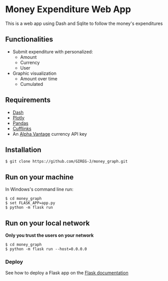 # Money Expenditure Web App

This is a web app using Dash and Sqlite to follow the money's expenditures

## Functionalities
- Submit expenditure with personalized:
  - Amount
  - Currency
  - User
- Graphic visualization
  - Amount over time
  - Cumulated

## Requirements

- [Dash](https://dash.plot.ly/)
- [Plotly](https://plot.ly/python/)
- [Pandas](https://pandas.pydata.org/)
- [Cufflinks](https://github.com/santosjorge/cufflinks)
- An  [Alpha Vantage](https://www.alphavantage.co/) currency API key

## Installation

```
$ git clone https://github.com/GIREG-J/money_graph.git
```

## Run on your machine

In Windows's command line run:
```
$ cd money_graph
$ set FLASK_APP=app.py
$ python -m flask run
```

## Run on your local network
**Only you trust the users on your network**

```
$ cd money_graph
$ python -m flask run --host=0.0.0.0
```

### Deploy
See how to deploy a Flask app on the [Flask documentation](http://flask.pocoo.org/docs/1.0/deploying/#deployment)
